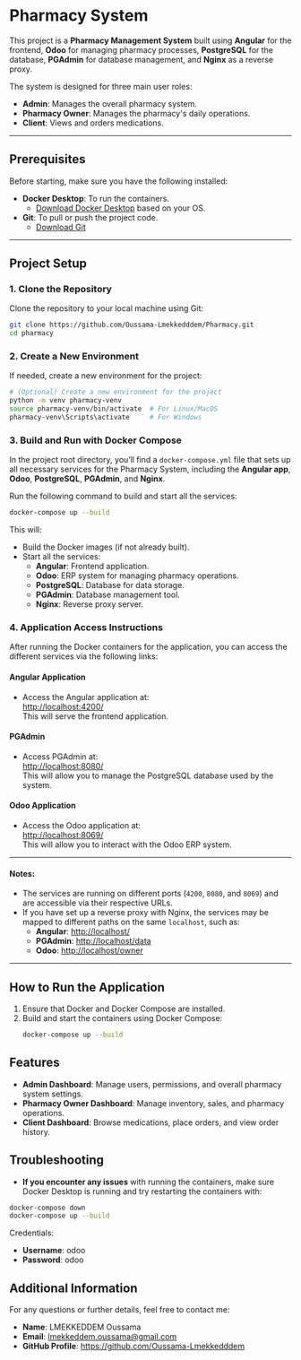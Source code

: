 # Pharmacy System

This project is a **Pharmacy Management System** built using **Angular** for the frontend, **Odoo** for managing pharmacy processes, **PostgreSQL** for the database, **PGAdmin** for database management, and **Nginx** as a reverse proxy.

The system is designed for three main user roles:
- **Admin**: Manages the overall pharmacy system.
- **Pharmacy Owner**: Manages the pharmacy's daily operations.
- **Client**: Views and orders medications.

---

## Prerequisites

Before starting, make sure you have the following installed:
- **Docker Desktop**: To run the containers.
  - [Download Docker Desktop](https://www.docker.com/products/docker-desktop) based on your OS.
- **Git**: To pull or push the project code.
  - [Download Git](https://git-scm.com/downloads)

---

## Project Setup

### 1. Clone the Repository

Clone the repository to your local machine using Git:

```bash
git clone https://github.com/Oussama-Lmekkedddem/Pharmacy.git
cd pharmacy
```

### 2. Create a New Environment

If needed, create a new environment for the project:
```bash
# (Optional) Create a new environment for the project
python -m venv pharmacy-venv
source pharmacy-venv/bin/activate  # For Linux/MacOS
pharmacy-venv\Scripts\activate     # For Windows
```

### 3. Build and Run with Docker Compose

In the project root directory, you’ll find a `docker-compose.yml` file that sets up all necessary services for the Pharmacy System, including the **Angular app**, **Odoo**, **PostgreSQL**, **PGAdmin**, and **Nginx**.

Run the following command to build and start all the services:

```bash
docker-compose up --build
```
This will:

- Build the Docker images (if not already built).
- Start all the services:
  - **Angular**: Frontend application.
  - **Odoo**: ERP system for managing pharmacy operations.
  - **PostgreSQL**: Database for data storage.
  - **PGAdmin**: Database management tool.
  - **Nginx**: Reverse proxy server.

### 4. Application Access Instructions

After running the Docker containers for the application, you can access the different services via the following links:

#### Angular Application
- Access the Angular application at:  
  [http://localhost:4200/](http://localhost:4200/)  
  This will serve the frontend application.

#### PGAdmin
- Access PGAdmin at:  
  [http://localhost:8080/](http://localhost:8080/)  
  This will allow you to manage the PostgreSQL database used by the system.

#### Odoo Application
- Access the Odoo application at:  
  [http://localhost:8069/](http://localhost:8069/)  
  This will allow you to interact with the Odoo ERP system.

---

#### Notes:
- The services are running on different ports (`4200`, `8080`, and `8069`) and are accessible via their respective URLs.
- If you have set up a reverse proxy with Nginx, the services may be mapped to different paths on the same `localhost`, such as:
  - **Angular**: [http://localhost/](http://localhost/)
  - **PGAdmin**: [http://localhost/data](http://localhost/data)
  - **Odoo**: [http://localhost/owner](http://localhost/owner)

---

## How to Run the Application
1. Ensure that Docker and Docker Compose are installed.
2. Build and start the containers using Docker Compose:
   ```bash
   docker-compose up --build

## Features

- **Admin Dashboard**: Manage users, permissions, and overall pharmacy system settings.
- **Pharmacy Owner Dashboard**: Manage inventory, sales, and pharmacy operations.
- **Client Dashboard**: Browse medications, place orders, and view order history.

## Troubleshooting
- **If you encounter any issues** with running the containers, make sure Docker Desktop is running and try restarting the containers with:
```bash
docker-compose down
docker-compose up --build
```


Credentials:

- **Username**: odoo
- **Password**: odoo

## Additional Information

For any questions or further details, feel free to contact me:

- **Name**: LMEKKEDDEM Oussama  
- **Email**: lmekkeddem.oussama@gmail.com
- **GitHub Profile**: https://github.com/Oussama-Lmekkedddem

